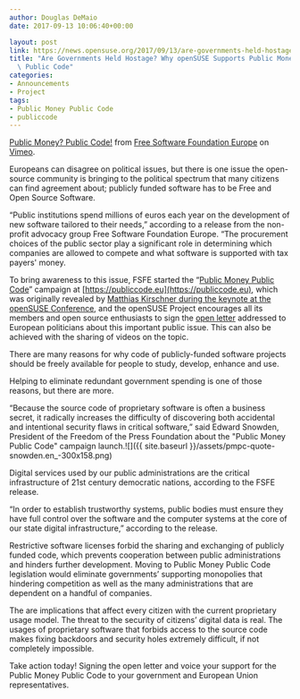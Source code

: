 ```yaml
---
author: Douglas DeMaio
date: 2017-09-13 10:06:40+00:00

layout: post
link: https://news.opensuse.org/2017/09/13/are-governments-held-hostage-why-opensuse-supports-public-money-public-code/
title: "Are Governments Held Hostage? Why openSUSE Supports Public Money\
  \ Public Code"
categories:
- Announcements
- Project
tags:
- Public Money Public Code
- publiccode
---
```



[Public Money? Public Code!](https://vimeo.com/232524527) from [Free Software Foundation Europe](https://vimeo.com/fsfe) on [Vimeo](https://vimeo.com).

Europeans can disagree on political issues, but there is one issue the open-source community is bringing to the political spectrum that many citizens can find agreement about; publicly funded software has to be Free and Open Source Software.

“Public institutions spend millions of euros each year on the development of new software tailored to their needs,” according to a release from the non-profit advocacy group Free Software Foundation Europe. “The procurement choices of the public sector play a significant role in determining which companies are allowed to compete and what software is supported with tax payers' money.

To bring awareness to this issue, FSFE started the “[Public Money Public Code](https://publiccode.eu)” campaign at [https://publiccode.eu](https://publiccode.eu), which was originally revealed by [Matthias Kirschner during the keynote at the openSUSE Conference](https://youtu.be/jMdYxmjq0Vk?t=31m21s), and the openSUSE Project encourages all its members and open source enthusiasts to sign the [open letter](https://publiccode.eu/openletter/) addressed to European politicians about this important public issue. This can also be achieved with the sharing of videos on the topic.

There are many reasons for why code of publicly-funded software projects should be freely available for people to study, develop, enhance and use.

<!-- more -->Helping to eliminate redundant government spending is one of those reasons, but there are more.

“Because the source code of proprietary software is often a business secret, it radically increases the difficulty of discovering both accidental and intentional security flaws in critical software,” said Edward Snowden, President of the Freedom of the Press Foundation about the "Public Money Public Code" campaign launch.![]({{ site.baseurl }}/assets/pmpc-quote-snowden.en_-300x158.png)

Digital services used by our public administrations are the critical infrastructure of 21st century democratic nations, according to the FSFE release.

“In order to establish trustworthy systems, public bodies must ensure they have full control over the software and the computer systems at the core of our state digital infrastructure,” according to the release.

Restrictive software licenses forbid the sharing and exchanging of publicly funded code, which prevents cooperation between public administrations and hinders further development. Moving to Public Money Public Code legislation would eliminate governments’ supporting monopolies that hindering competition as well as the many administrations that are dependent on a handful of companies.

The are implications that affect every citizen with the current proprietary usage model. The threat to the security of citizens’ digital data is real. The usages of proprietary software that forbids access to the source code makes fixing backdoors and security holes extremely difficult, if not completely impossible.

Take action today! Signing the open letter and voice your support for the Public Money Public Code to your government and European Union representatives.		

